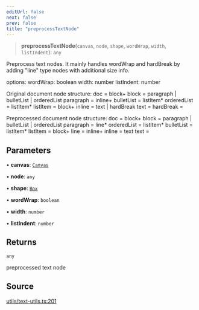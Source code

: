 ```yaml
---
editUrl: false
next: false
prev: false
title: "preprocessTextNode"
---
```


> **preprocessTextNode**(`canvas`, `node`, `shape`, `wordWrap`, `width`, `listIndent`): `any`

Preprocess text nodes. It mainly handles wordWrap and hardBreak by
adding "line" type nodes with additional size info.

options:
  wordWrap: boolean
  width: number
  listIndent: number

Original document node structure:
  doc = block+
  block = paragraph | bulletList | orderedList
  paragraph = inline+
  bulletList = listItem*
  orderedList = listItem*
  listItem = block+
  inline = text | hardBreak
  text = <TERMINAL>
  hardBreak = <TERMINAL>

Preprocessed document node structure:
  doc = block+
  block = paragraph | bulletList | orderedList
  paragraph = line*
  orderedList = listItem*
  bulletList = listItem*
  listItem = block+
  line = inline+
  inline = text
  text = <TERMINAL>

## Parameters

• **canvas**: [`Canvas`](/api-core/classes/canvas/)

• **node**: `any`

• **shape**: [`Box`](/api-core/classes/box/)

• **wordWrap**: `boolean`

• **width**: `number`

• **listIndent**: `number`

## Returns

`any`

preprocessed text node

## Source

[utils/text-utils.ts:201](https://github.com/dgmjs/dgmjs/blob/main/packages/core/src/utils/text-utils.ts#L201)
